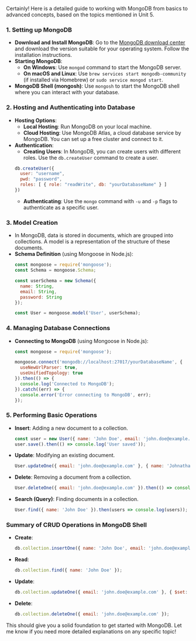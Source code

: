 Certainly! Here is a detailed guide to working with MongoDB from basics to advanced concepts, based on the topics mentioned in Unit 5.

### 1. **Setting up MongoDB**
   - **Download and Install MongoDB**: Go to the [MongoDB download center](https://www.mongodb.com/try/download/community) and download the version suitable for your operating system. Follow the installation instructions.
   - **Starting MongoDB**: 
     - **On Windows**: Use `mongod` command to start the MongoDB server.
     - **On macOS and Linux**: Use `brew services start mongodb-community` (if installed via Homebrew) or `sudo service mongod start`.
   - **MongoDB Shell (mongosh)**: Use `mongosh` to start the MongoDB shell where you can interact with your database.

### 2. **Hosting and Authenticating into Database**
   - **Hosting Options**:
     - **Local Hosting**: Run MongoDB on your local machine.
     - **Cloud Hosting**: Use MongoDB Atlas, a cloud database service by MongoDB. You can set up a free cluster and connect to it.
   - **Authentication**:
     - **Creating Users**: In MongoDB, you can create users with different roles. Use the `db.createUser` command to create a user.
     ```javascript
     db.createUser({
       user: "username",
       pwd: "password",
       roles: [ { role: "readWrite", db: "yourDatabaseName" } ]
     })
     ```
     - **Authenticating**: Use the `mongo` command with `-u` and `-p` flags to authenticate as a specific user.

### 3. **Model Creation**
   - In MongoDB, data is stored in documents, which are grouped into collections. A model is a representation of the structure of these documents.
   - **Schema Definition** (using Mongoose in Node.js):
     ```javascript
     const mongoose = require('mongoose');
     const Schema = mongoose.Schema;

     const userSchema = new Schema({
       name: String,
       email: String,
       password: String
     });

     const User = mongoose.model('User', userSchema);
     ```

### 4. **Managing Database Connections**
   - **Connecting to MongoDB** (using Mongoose in Node.js):
     ```javascript
     const mongoose = require('mongoose');

     mongoose.connect('mongodb://localhost:27017/yourDatabaseName', {
       useNewUrlParser: true,
       useUnifiedTopology: true
     }).then(() => {
       console.log('Connected to MongoDB');
     }).catch((err) => {
       console.error('Error connecting to MongoDB', err);
     });
     ```

### 5. **Performing Basic Operations**
   - **Insert**: Adding a new document to a collection.
     ```javascript
     const user = new User({ name: 'John Doe', email: 'john.doe@example.com', password: 'secret' });
     user.save().then(() => console.log('User saved'));
     ```
   - **Update**: Modifying an existing document.
     ```javascript
     User.updateOne({ email: 'john.doe@example.com' }, { name: 'Johnathan Doe' }).then(() => console.log('User updated'));
     ```
   - **Delete**: Removing a document from a collection.
     ```javascript
     User.deleteOne({ email: 'john.doe@example.com' }).then(() => console.log('User deleted'));
     ```
   - **Search (Query)**: Finding documents in a collection.
     ```javascript
     User.find({ name: 'John Doe' }).then(users => console.log(users));
     ```

### Summary of CRUD Operations in MongoDB Shell
   - **Create**: 
     ```javascript
     db.collection.insertOne({ name: 'John Doe', email: 'john.doe@example.com', password: 'secret' });
     ```
   - **Read**: 
     ```javascript
     db.collection.find({ name: 'John Doe' });
     ```
   - **Update**: 
     ```javascript
     db.collection.updateOne({ email: 'john.doe@example.com' }, { $set: { name: 'Johnathan Doe' } });
     ```
   - **Delete**: 
     ```javascript
     db.collection.deleteOne({ email: 'john.doe@example.com' });
     ```

This should give you a solid foundation to get started with MongoDB. Let me know if you need more detailed explanations on any specific topic!